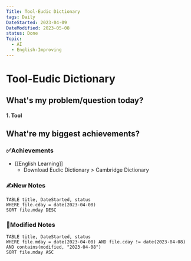 ```yaml
---
Title: Tool-Eudic Dictionary
tags: Daily
DateStarted: 2023-04-09
DateModified: 2023-05-08
status: Done
Topic:
  - AI
  - English-Improving
---
```


# Tool-Eudic Dictionary

## What's my problem/question today?

#### 1. Tool

## What're my biggest achievements?

### ✅Achievements

- [[English Learning]]
  - Download Eudic Dictionary > Cambridge Dictionary

### ✍️New Notes

```dataview
TABLE title, DateStarted, status
WHERE file.cday = date(2023-04-08)
SORT file.mday DESC
```

### 📝Modified Notes

```dataview
TABLE title, DateStarted, status
WHERE file.mday = date(2023-04-08) AND file.cday != date(2023-04-08) AND contains(modified, "2023-04-08")
SORT file.mday ASC
```
